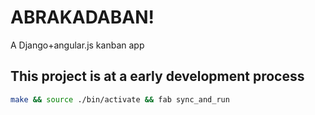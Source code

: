 # ABRAKADABAN!

A Django+angular.js kanban app

## This project is at a early development process

```bash
make && source ./bin/activate && fab sync_and_run
```
